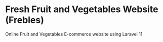 # Fresh Fruit and Vegetables Website (Frebles)
Online Fruit and Vegetables E-commerce website using Laravel 11
